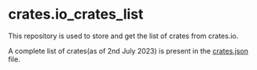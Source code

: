 # crates.io_crates_list
This repository is used to store and get the list of crates from crates.io.

A complete list of crates(as of 2nd July 2023) is present in the [crates.json](crates.json) file.
